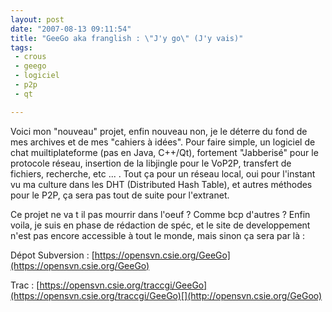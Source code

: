 ```yaml
---
layout: post
date: "2007-08-13 09:11:54"
title: "GeeGo aka franglish : \"J'y go\" (J'y vais)"
tags:
 - crous
 - geego
 - logiciel
 - p2p
 - qt

---
```


Voici mon "nouveau" projet, enfin nouveau non, je le déterre du fond de mes archives et de mes "cahiers à idées". Pour faire simple, un logiciel de chat muiltiplateforme (pas en Java, C++/Qt), fortement "Jabberisé" pour le protocole réseau, insertion de la libjingle pour le VoP2P, transfert de fichiers, recherche, etc ... . Tout ça pour un réseau local, oui pour l'instant vu ma culture dans les DHT (Distributed Hash Table), et autres méthodes pour le P2P, ça sera pas tout de suite pour l'extranet.

Ce projet ne va t il pas mourrir dans l'oeuf ? Comme bcp d'autres ? Enfin voila, je suis en phase de rédaction de spéc, et le site de developpement n'est pas encore accessible à tout le monde, mais sinon ça sera par là :

Dépot Subversion : [https://opensvn.csie.org/GeeGo](https://opensvn.csie.org/GeeGo)

Trac : [https://opensvn.csie.org/traccgi/GeeGo](https://opensvn.csie.org/traccgi/GeeGo)[](http://opensvn.csie.org/GeGoo)



